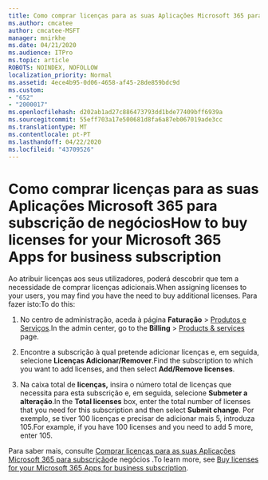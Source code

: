 ```yaml
---
title: Como comprar licenças para as suas Aplicações Microsoft 365 para subscrição de negócios
ms.author: cmcatee
author: cmcatee-MSFT
manager: mnirkhe
ms.date: 04/21/2020
ms.audience: ITPro
ms.topic: article
ROBOTS: NOINDEX, NOFOLLOW
localization_priority: Normal
ms.assetid: 4ece4b95-0d06-4658-af45-28de859bdc9d
ms.custom:
- "652"
- "2000017"
ms.openlocfilehash: d202ab1ad27c886473793dd1bde77409bff6939a
ms.sourcegitcommit: 55eff703a17e500681d8fa6a87eb067019ade3cc
ms.translationtype: MT
ms.contentlocale: pt-PT
ms.lasthandoff: 04/22/2020
ms.locfileid: "43709526"
---
```

# <a name="how-to-buy-licenses-for-your-microsoft-365-apps-for-business-subscription"></a><span data-ttu-id="bc190-102">Como comprar licenças para as suas Aplicações Microsoft 365 para subscrição de negócios</span><span class="sxs-lookup"><span data-stu-id="bc190-102">How to buy licenses for your Microsoft 365 Apps for business subscription</span></span>

<span data-ttu-id="bc190-103">Ao atribuir licenças aos seus utilizadores, poderá descobrir que tem a necessidade de comprar licenças adicionais.</span><span class="sxs-lookup"><span data-stu-id="bc190-103">When assigning licenses to your users, you may find you have the need to buy additional licenses.</span></span> <span data-ttu-id="bc190-104">Para fazer isto:</span><span class="sxs-lookup"><span data-stu-id="bc190-104">To do this:</span></span>
  
1. <span data-ttu-id="bc190-105">No centro de administração, aceda à página **Faturação** \> [Produtos e Serviços](https://go.microsoft.com/fwlink/p/?linkid=842054).</span><span class="sxs-lookup"><span data-stu-id="bc190-105">In the admin center, go to the **Billing** \> [Products & services](https://go.microsoft.com/fwlink/p/?linkid=842054) page.</span></span>

2. <span data-ttu-id="bc190-106">Encontre a subscrição à qual pretende adicionar licenças e, em seguida, selecione **Licenças Adicionar/Remover**.</span><span class="sxs-lookup"><span data-stu-id="bc190-106">Find the subscription to which you want to add licenses, and then select **Add/Remove licenses**.</span></span>

3. <span data-ttu-id="bc190-107">Na caixa total de **licenças,** insira o número total de licenças que necessita para esta subscrição e, em seguida, selecione **Submeter a alteração**.</span><span class="sxs-lookup"><span data-stu-id="bc190-107">In the **Total licenses** box, enter the total number of licenses that you need for this subscription and then select **Submit change**.</span></span> <span data-ttu-id="bc190-108">Por exemplo, se tiver 100 licenças e precisar de adicionar mais 5, introduza 105.</span><span class="sxs-lookup"><span data-stu-id="bc190-108">For example, if you have 100 licenses and you need to add 5 more, enter 105.</span></span>

<span data-ttu-id="bc190-109">Para saber mais, consulte [Comprar licenças para as suas Aplicações Microsoft 365 para subscrição](https://docs.microsoft.com/office365/admin/subscriptions-and-billing/buy-licenses)de negócios .</span><span class="sxs-lookup"><span data-stu-id="bc190-109">To learn more, see [Buy licenses for your Microsoft 365 Apps for business subscription](https://docs.microsoft.com/office365/admin/subscriptions-and-billing/buy-licenses).</span></span>